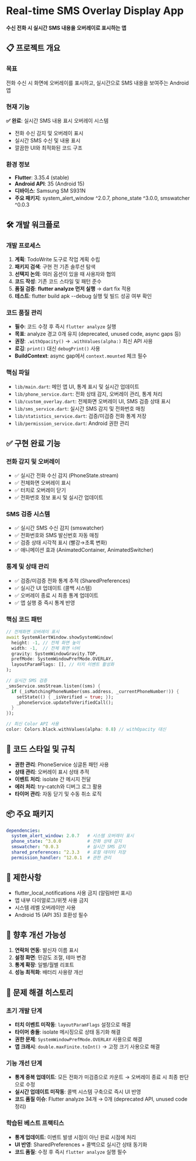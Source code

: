 # Real-time SMS Overlay Display App
**수신 전화 시 실시간 SMS 내용을 오버레이로 표시하는 앱**

## 📋 프로젝트 개요
### 목표
전화 수신 시 화면에 오버레이를 표시하고, 실시간으로 SMS 내용을 보여주는 Android 앱

### 현재 기능
**✅ 완료**: 실시간 SMS 내용 표시 오버레이 시스템
- 전화 수신 감지 및 오버레이 표시
- 실시간 SMS 수신 및 내용 표시
- 깔끔한 UI와 최적화된 코드 구조

### 환경 정보
- **Flutter**: 3.35.4 (stable)
- **Android API**: 35 (Android 15)
- **디바이스**: Samsung SM S931N
- **주요 패키지**: system_alert_window ^2.0.7, phone_state ^3.0.0, smswatcher ^0.0.3

## 🛠️ 개발 워크플로
### 개발 프로세스
1. **계획**: TodoWrite 도구로 작업 계획 수립
2. **패키지 검색**: 구현 전 기존 솔루션 탐색
3. **선택지 논의**: 여러 옵션이 있을 때 사용자와 협의
4. **코드 작성**: 기존 코드 스타일 및 패턴 준수
5. **품질 검증**: **flutter analyze 먼저 실행** → dart fix 적용
6. **테스트**: flutter build apk --debug 실행 및 빌드 성공 여부 확인

### 코드 품질 관리
- **필수**: 코드 수정 후 즉시 `flutter analyze` 실행
- **목표**: analyze 경고 0개 유지 (deprecated, unused code, async gaps 등)
- **권장**: `.withOpacity()` → `.withValues(alpha:)` 최신 API 사용
- **로깅**: `print()` 대신 `debugPrint()` 사용
- **BuildContext**: async gap에서 `context.mounted` 체크 필수

### 핵심 파일
- `lib/main.dart`: 메인 앱 UI, 통계 표시 및 실시간 업데이트
- `lib/phone_service.dart`: 전화 상태 감지, 오버레이 관리, 통계 처리
- `lib/custom_overlay.dart`: 전체화면 오버레이 UI, SMS 검증 상태 표시
- `lib/sms_service.dart`: 실시간 SMS 감지 및 전화번호 매칭
- `lib/statistics_service.dart`: 검증/미검증 전화 통계 저장
- `lib/permission_service.dart`: Android 권한 관리

## ✅ 구현 완료 기능

### 전화 감지 및 오버레이
- ✅ 실시간 전화 수신 감지 (PhoneState.stream)
- ✅ 전체화면 오버레이 표시
- ✅ 터치로 오버레이 닫기
- ✅ 전화번호 정보 표시 및 실시간 업데이트

### SMS 검증 시스템
- ✅ 실시간 SMS 수신 감지 (smswatcher)
- ✅ 전화번호와 SMS 발신번호 자동 매칭
- ✅ 검증 상태 시각적 표시 (빨강→초록 변화)
- ✅ 애니메이션 효과 (AnimatedContainer, AnimatedSwitcher)

### 통계 및 상태 관리
- ✅ 검증/미검증 전화 통계 추적 (SharedPreferences)
- ✅ 실시간 UI 업데이트 (콜백 시스템)
- ✅ 오버레이 종료 시 최종 통계 업데이트
- ✅ 앱 실행 중 즉시 통계 반영

### 핵심 코드 패턴
```dart
// 전체화면 오버레이 표시
await SystemAlertWindow.showSystemWindow(
  height: -1, // 전체 화면 높이
  width: -1,  // 전체 화면 너비
  gravity: SystemWindowGravity.TOP,
  prefMode: SystemWindowPrefMode.OVERLAY,
  layoutParamFlags: [], // 터치 이벤트 활성화
);

// 실시간 SMS 검증
_smsService.smsStream.listen((sms) {
  if (_isMatchingPhoneNumber(sms.address, _currentPhoneNumber!)) {
    setState(() { _isVerified = true; });
    _phoneService.updateToVerifiedCall();
  }
});

// 최신 Color API 사용
color: Colors.black.withValues(alpha: 0.8) // withOpacity 대신
```

## 🔧 코드 스타일 및 규칙
- **권한 관리**: PhoneService 싱글톤 패턴 사용
- **상태 관리**: 오버레이 표시 상태 추적
- **이벤트 처리**: isolate 간 메시지 전달
- **에러 처리**: try-catch와 디버그 로그 활용
- **타이머 관리**: 자동 닫기 및 수동 취소 로직

## 📦 주요 패키지
```yaml
dependencies:
  system_alert_window: 2.0.7   # 시스템 오버레이 표시
  phone_state: ^3.0.0          # 전화 상태 감지
  smswatcher: ^0.0.3           # 실시간 SMS 감지
  shared_preferences: ^2.3.3   # 로컬 데이터 저장
  permission_handler: ^12.0.1  # 권한 관리
```

## 🚫 제한사항
- flutter_local_notifications 사용 금지 (알림바만 표시)
- 앱 내부 다이얼로그/위젯 사용 금지
- 시스템 레벨 오버레이만 사용
- Android 15 (API 35) 호환성 필수

## 🎯 향후 개선 가능성
1. **연락처 연동**: 발신자 이름 표시
2. **설정 화면**: 민감도 조절, 테마 변경
3. **통계 확장**: 일별/월별 리포트
4. **성능 최적화**: 배터리 사용량 개선

## 📝 문제 해결 히스토리
### 초기 개발 단계
- **터치 이벤트 미작동**: `layoutParamFlags` 설정으로 해결
- **타이머 충돌**: isolate 메시징으로 상태 동기화 해결
- **권한 문제**: `SystemWindowPrefMode.OVERLAY` 사용으로 해결
- **앱 크래시**: `double.maxFinite.toInt()` → 고정 크기 사용으로 해결

### 기능 개선 단계
- **통계 중복 업데이트**: 모든 전화가 미검증으로 카운트 → 오버레이 종료 시 최종 판단으로 수정
- **실시간 업데이트 미작동**: 콜백 시스템 구축으로 즉시 UI 반영
- **코드 품질 이슈**: Flutter analyze 34개 → 0개 (deprecated API, unused code 정리)

### 학습된 베스트 프랙티스
- **통계 업데이트**: 이벤트 발생 시점이 아닌 완료 시점에 처리
- **UI 반영**: SharedPreferences + 콜백으로 실시간 상태 동기화
- **코드 품질**: 수정 후 즉시 `flutter analyze` 실행 필수